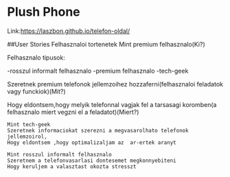 # Plush Phone

Link:https://laszbon.github.io/telefon-oldal/

##User Stories Felhasznaloi tortenetek
Mint premium felhasznalo(Ki?)

Felhasznalo tipusok:

-rosszul informalt felhasznalo
-premium felhasznalo
-tech-geek

Szeretnek premium telefonok jellemzoihez hozzaferni(felhasznaloi feladatok vagy funckiok)(Mit?)

Hogy eldontsem,hogy melyik telefonnal vagjak fel a tarsasagi koromben(a felhasznalo miert vegzni el a feladatot)(Miert?)

```
Mint tech-geek
Szeretnek informaciokat szerezni a megvasarolhato telefonok jellemzoirol,
Hogy eldontsem ,hogy optimalizaljam az  ar-ertek aranyt

Mint rosszul informalt felhasznalo
Szeretnem a telefonvasarlasi dontesemet megkonnyebiteni
Hogy keruljem a valasztast okozta stresszt
```
